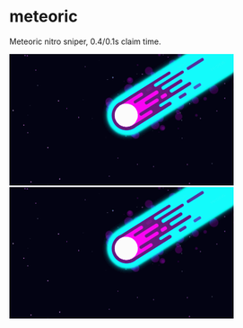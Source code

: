 # meteoric
Meteoric nitro sniper, 0.4/0.1s claim time.

![](meteoric.gif)
<img src="meteoric.gif" alt="meteoric" width="400"/>
